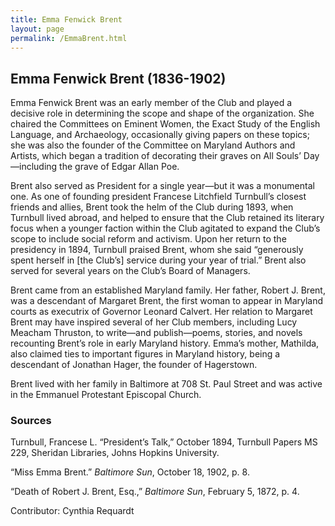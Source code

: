 ```yaml
---
title: Emma Fenwick Brent
layout: page
permalink: /EmmaBrent.html
---
```

## Emma Fenwick Brent (1836-1902)

Emma Fenwick Brent was an early member of the Club and played a decisive role in determining the scope and shape of the organization. She chaired the Committees on Eminent Women, the Exact Study of the English Language, and Archaeology, occasionally giving papers on these topics; she was also the founder of the Committee on Maryland Authors and Artists, which began a tradition of decorating their graves on All Souls’ Day—including the grave of Edgar Allan Poe.

Brent also served as President for a single year—but it was a monumental one. As one of founding president Francese Litchfield Turnbull’s closest friends and allies, Brent took the helm of the Club during 1893, when Turnbull lived abroad, and helped to ensure that the Club retained its literary focus when a younger faction within the Club agitated to expand the Club’s scope to include social reform and activism. Upon her return to the presidency in 1894, Turnbull praised Brent, whom she said “generously spent herself in [the Club’s] service during your year of trial.”  Brent also served for several years on the Club’s Board of Managers.

Brent came from an established Maryland family.  Her father, Robert J. Brent, was a descendant of Margaret Brent, the first woman to appear in Maryland courts as executrix of Governor Leonard Calvert. Her relation to Margaret Brent may have inspired several of her Club members, including Lucy Meacham Thruston, to write—and publish—poems, stories, and novels recounting Brent’s role in early Maryland history. Emma’s mother, Mathilda, also claimed ties to important figures in Maryland history, being a descendant of Jonathan Hager, the founder of Hagerstown.

Brent lived with her family in Baltimore at 708 St. Paul Street and was active in the Emmanuel Protestant Episcopal Church.

### Sources
Turnbull, Francese L. “President’s Talk,” October 1894, Turnbull Papers MS 229, Sheridan Libraries, Johns Hopkins University.

“Miss Emma Brent.” *Baltimore Sun*, October 18, 1902, p. 8.

“Death of Robert J. Brent, Esq.,” *Baltimore Sun*, February 5, 1872, p. 4.

Contributor: Cynthia Requardt